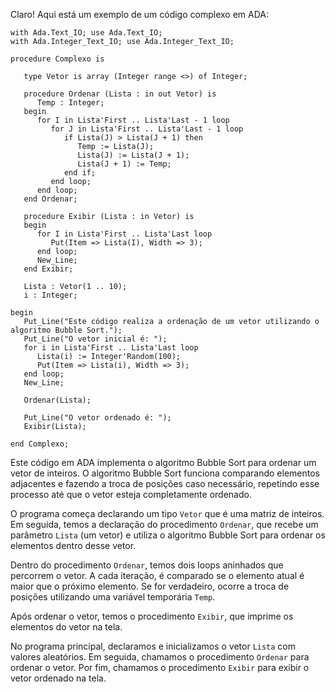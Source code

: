 Claro! Aqui está um exemplo de um código complexo em ADA:

```
with Ada.Text_IO; use Ada.Text_IO;
with Ada.Integer_Text_IO; use Ada.Integer_Text_IO;

procedure Complexo is

   type Vetor is array (Integer range <>) of Integer;

   procedure Ordenar (Lista : in out Vetor) is
      Temp : Integer;
   begin
      for I in Lista'First .. Lista'Last - 1 loop
         for J in Lista'First .. Lista'Last - 1 loop
            if Lista(J) > Lista(J + 1) then
               Temp := Lista(J);
               Lista(J) := Lista(J + 1);
               Lista(J + 1) := Temp;
            end if;
         end loop;
      end loop;
   end Ordenar;

   procedure Exibir (Lista : in Vetor) is
   begin
      for I in Lista'First .. Lista'Last loop
         Put(Item => Lista(I), Width => 3);
      end loop;
      New_Line;
   end Exibir;

   Lista : Vetor(1 .. 10);
   i : Integer;

begin
   Put_Line("Este código realiza a ordenação de um vetor utilizando o algoritmo Bubble Sort.");
   Put_Line("O vetor inicial é: ");
   for i in Lista'First .. Lista'Last loop
      Lista(i) := Integer'Random(100);
      Put(Item => Lista(i), Width => 3);
   end loop;
   New_Line;

   Ordenar(Lista);

   Put_Line("O vetor ordenado é: ");
   Exibir(Lista);

end Complexo;
```

Este código em ADA implementa o algoritmo Bubble Sort para ordenar um vetor de inteiros. O algoritmo Bubble Sort funciona comparando elementos adjacentes e fazendo a troca de posições caso necessário, repetindo esse processo até que o vetor esteja completamente ordenado. 

O programa começa declarando um tipo `Vetor` que é uma matriz de inteiros. Em seguida, temos a declaração do procedimento `Ordenar`, que recebe um parâmetro `Lista` (um vetor) e utiliza o algoritmo Bubble Sort para ordenar os elementos dentro desse vetor. 

Dentro do procedimento `Ordenar`, temos dois loops aninhados que percorrem o vetor. A cada iteração, é comparado se o elemento atual é maior que o próximo elemento. Se for verdadeiro, ocorre a troca de posições utilizando uma variável temporária `Temp`. 

Após ordenar o vetor, temos o procedimento `Exibir`, que imprime os elementos do vetor na tela. 

No programa principal, declaramos e inicializamos o vetor `Lista` com valores aleatórios. Em seguida, chamamos o procedimento `Ordenar` para ordenar o vetor. Por fim, chamamos o procedimento `Exibir` para exibir o vetor ordenado na tela.